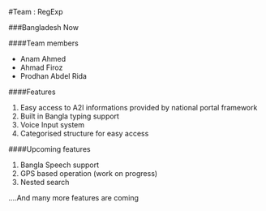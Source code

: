 #Team : RegExp

###Bangladesh Now

####Team members

* Anam Ahmed
* Ahmad Firoz
* Prodhan Abdel Rida

####Features
1. Easy access to A2I informations provided by national portal framework
2. Built in Bangla typing support
3. Voice Input system
4. Categorised structure for easy access

####Upcoming features
1. Bangla Speech support
2. GPS based operation (work on progress)
3. Nested search

....And many more features are coming
